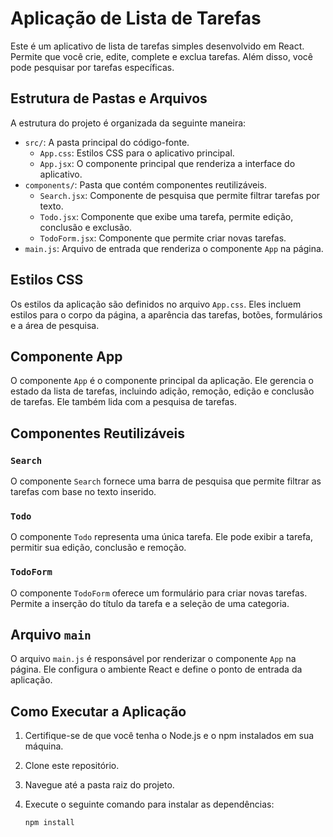 # Aplicação de Lista de Tarefas

Este é um aplicativo de lista de tarefas simples desenvolvido em React. Permite que você crie, edite, complete e exclua tarefas. Além disso, você pode pesquisar por tarefas específicas.

## Estrutura de Pastas e Arquivos

A estrutura do projeto é organizada da seguinte maneira:

- `src/`: A pasta principal do código-fonte.
  - `App.css`: Estilos CSS para o aplicativo principal.
  - `App.jsx`: O componente principal que renderiza a interface do aplicativo.
- `components/`: Pasta que contém componentes reutilizáveis.
  - `Search.jsx`: Componente de pesquisa que permite filtrar tarefas por texto.
  - `Todo.jsx`: Componente que exibe uma tarefa, permite edição, conclusão e exclusão.
  - `TodoForm.jsx`: Componente que permite criar novas tarefas.
- `main.js`: Arquivo de entrada que renderiza o componente `App` na página.

## Estilos CSS

Os estilos da aplicação são definidos no arquivo `App.css`. Eles incluem estilos para o corpo da página, a aparência das tarefas, botões, formulários e a área de pesquisa.

## Componente App

O componente `App` é o componente principal da aplicação. Ele gerencia o estado da lista de tarefas, incluindo adição, remoção, edição e conclusão de tarefas. Ele também lida com a pesquisa de tarefas.

## Componentes Reutilizáveis

### `Search`

O componente `Search` fornece uma barra de pesquisa que permite filtrar as tarefas com base no texto inserido.

### `Todo`

O componente `Todo` representa uma única tarefa. Ele pode exibir a tarefa, permitir sua edição, conclusão e remoção.

### `TodoForm`

O componente `TodoForm` oferece um formulário para criar novas tarefas. Permite a inserção do título da tarefa e a seleção de uma categoria.

## Arquivo `main`

O arquivo `main.js` é responsável por renderizar o componente `App` na página. Ele configura o ambiente React e define o ponto de entrada da aplicação.

## Como Executar a Aplicação

1. Certifique-se de que você tenha o Node.js e o npm instalados em sua máquina.

2. Clone este repositório.

3. Navegue até a pasta raiz do projeto.

4. Execute o seguinte comando para instalar as dependências:

   ```sh
   npm install
